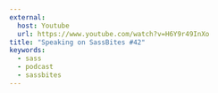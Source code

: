 ```yaml
---
external:
  host: Youtube
  url: https://www.youtube.com/watch?v=H6Y9r49InXo
title: "Speaking on SassBites #42"
keywords:
  - sass
  - podcast
  - sassbites
---
```

